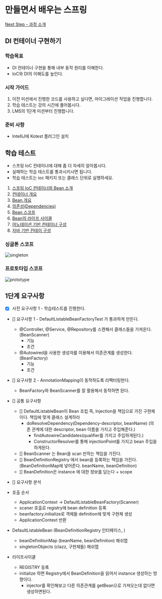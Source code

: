 # 만들면서 배우는 스프링
[Next Step - 과정 소개](https://edu.nextstep.camp/c/4YUvqn9V)

## DI 컨테이너 구현하기

### 학습목표
- DI 컨테이너 구현을 통해 내부 동작 원리를 이해한다.
- IoC와 DI의 이해도를 높인다.

### 시작 가이드
1. 이전 미션에서 진행한 코드를 사용하고 싶다면, 마이그레이션 작업을 진행합니다.
2. 학습 테스트는 강의 시간에 풀어봅시다.
3. LMS의 1단계 미션부터 진행합니다.

### 준비 사항
- IntelliJ에 Kotest 플러그인 설치

## 학습 테스트
- 스프링 IoC 컨테이너에 대해 좀 더 자세히 알아봅시다.
- 실패하는 학습 테스트를 통과시키시면 됩니다.
- 학습 테스트는 ioc 패키지 또는 클래스 단위로 실행하세요.

1. [스프링 IoC 컨테이너와 Bean 소개](study/src/test/kotlin/ioc/Introduction.kt)
2. [컨테이너 개요](study/src/test/kotlin/ioc/Container.kt)
3. [Bean 개요](study/src/test/kotlin/ioc/Bean.kt)
4. [의존성(Dependencies)](study/src/test/kotlin/ioc/Dependencies.kt)
5. [Bean 스코프](study/src/test/kotlin/ioc/BeanScopes.kt)
6. [Bean의 라이프 사이클](study/src/test/kotlin/ioc/Lifecycle.kt)
7. [어노테이션 기반 컨테이너 구성](study/src/test/kotlin/ioc/AnnotationBasedConfiguration.kt)
8. [자바 기반 컨테이 구성](study/src/test/kotlin/ioc/JavaBasedConfiguration.kt)

### 싱글톤 스코프
<img src="docs/images/singleton.png" alt="singleton">

### 프로토타입 스코프
<img src="docs/images/prototype.png" alt="prototype">

## 1단계 요구사항
- [x] 사전 요구사항 1 - 학습테스트를 진행한다.
- [] 요구사항 1 - DefaultListableBeanFactoryTest 가 통과하게 만든다.
    - @Controller, @Service, @Repository를 스캔해서 클래스들을 가져온다. (BeanScanner)
      - 기능 
      - 조건 
    - @Autowired을 사용한 생성자를 이용해서 의존관계를 생성한다. (BeanFactory)
      - 기능
      - 조건
- [] 요구사항 2 - AnnotationMapping이 동작하도록 리팩터링한다.
    - BeanFactory와 BeanScanner를 잘 활용해서 동작하면 된다.
      
- [] 공통 요구사항
  - [] DefaultListableBean이 Bean 조립 즉, Injection을 책임으로 가진 구현체이다. 책임에 맞게 클래스 설계하라 
    - doResolveDependency(Dependency-descriptor, beanName)  (의존 관계에 대한 descriptor, bean 이름을 가지고 주입해준다.)
      - findAutowireCandidates(qualifier를 가지고 주입하게된다.)
      - ConstructorResolver를 통해 injectionPoint를 가지고 bean 주입을 하게된다. 
  - [] BeanScanner 는 Bean을 scan 만하는 책임을 가진다.
  - [] BeanDefinitionRegistry 에서 bean을 등록하는 책임을 가진다. (BeanDefinitionMap에 넣어준다. beanName, beanDefinition)
  - [] BeanDefinition은 instance 에 대한 정보를 담는다 + scope

- [] 요구사항 분석
- 호출 순서
    - ApplicationContext -> DefaultListableBeanFactory(Scanner)
    - scaner 호출로 registry에 bean definition 등록
    - beanfactory.initialize로 객체들 definition에 맞게 구현체 생성
    - ApplicationContext 반환
- DefaultListableBean (BeanDefinitionRegistry 인터페이스, )
  - beanDefinitionMap (beanName, beanDefinition) 해쉬맵
  - singletonObjects (clazz, 구현체들) 해쉬맵
- 라이프사이클
  - REGISTRY 등록 
  - initialize 하면 Registry에서 BeanDefinition을 읽어서 instance 생성하는 방향이다.
    - injector를 확인해보고 다른 의존관계를 getBean으로 가져오는데 없다면 생성하면된다. 



